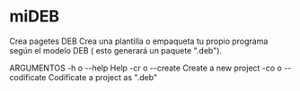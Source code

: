 # miDEB
Crea pagetes DEB
Crea una plantilla o empaqueta tu propio programa según el modelo DEB ( esto generará un paquete ".deb").

ARGUMENTOS
  -h o --help               Help
  -cr o --create            Create a new project
  -co o --codificate        Codificate a project as ".deb"
